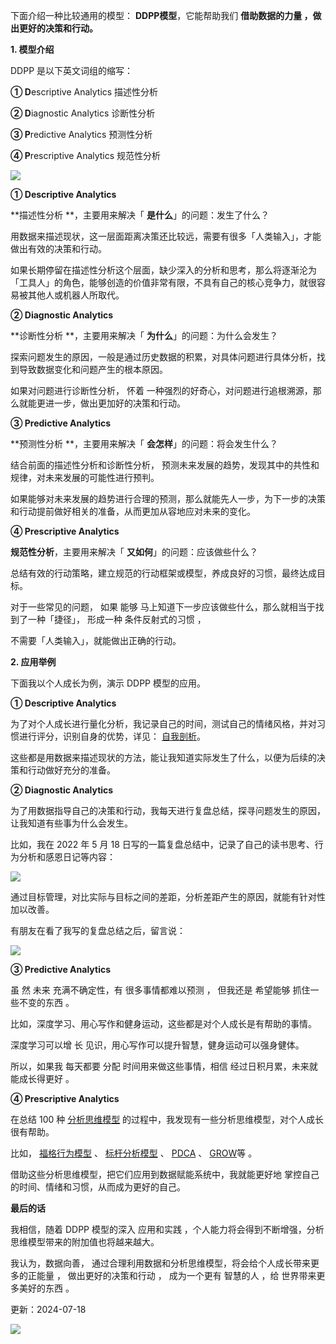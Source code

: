 下面介绍一种比较通用的模型： **DDPP模型**，它能帮助我们  **借助数据的力量 ，做出更好的决策和行动。**

 

  

**1. 模型介绍**

DDPP 是以下英文词组的缩写：  

**① D**escriptive Analytics 描述性分析  

**② D**iagnostic  Analytics 诊断性分析  

**③ P**redictive Analytics 预测性分析  

**④ P**rescriptive Analytics 规范性分析  

![](https://mmbiz.qpic.cn/mmbiz_png/giaycic3UNwo3FhMMgicUWeeibPmDw4l8c2LUeoq4peU1KyfTl4oRH5EYPSL7yueaGGMvmFX4TFzXoFLBS5iaMhcgDQ/640?wx_fmt=png) 

**① Descriptive Analytics**

**描述性分析  **，主要用来解决「 **是什么**」的问题：发生了什么？  

用数据来描述现状，这一层面距离决策还比较远，需要有很多「人类输入」，才能做出有效的决策和行动。  

如果长期停留在描述性分析这个层面，缺少深入的分析和思考，那么将逐渐沦为「工具人」的角色，能够创造的价值非常有限，不具有自己的核心竞争力，就很容易被其他人或机器人所取代。  

  

**② Diagnostic Analytics**

**诊断性分析  **，主要用来解决「 **为什么**」的问题：为什么会发生？  

探索问题发生的原因，一般是通过历史数据的积累，对具体问题进行具体分析，找到导致数据变化和问题产生的根本原因。  

如果对问题进行诊断性分析，  怀着  一种强烈的好奇心，对问题进行追根溯源，那么就能更进一步，做出更加好的决策和行动。  

  

**③ Predictive Analytics**

**预测性分析  **，主要用来解决「 **会怎样**」的问题：将会发生什么？  

结合前面的描述性分析和诊断性分析，  预测未来发展的趋势，发现其中的共性和规律，对未来发展的可能性进行预判。  

如果能够对未来发展的趋势进行合理的预测，那么就能先人一步，为下一步的决策和行动提前做好相关的准备，从而更加从容地应对未来的变化。  

  

**④ Prescriptive Analytics**

**规范性分析**，主要用来解决「 **又如何**」的问题：应该做些什么？  

总结有效的行动策略，建立规范的行动框架或模型，养成良好的习惯，最终达成目标。  

对于一些常见的问题，  如果  能够  马上知道下一步应该做些什么，那么就相当于找到了一种「捷径」，  形成一种  条件反射式的习惯  ，

不需要「人类输入」，就能做出正确的行动。  

**2. 应用举例**

下面我以个人成长为例，演示 DDPP 模型的应用。  

  

**① Descriptive Analytics**

为了对个人成长进行量化分析，我记录自己的时间，测试自己的情绪风格，并对习惯进行评分，识别自身的优势，详见： [自我剖析](http://mp.weixin.qq.com/s?__biz=MzA4ODE2OTIxMw==&mid=2653480442&idx=1&sn=c3681daf13a9637872b062ae3e30d59e&chksm=8bf20a68bc85837ea72c3d526361e2e827ef4334d275450a78253abcdf531c9c3bd051ab7705&scene=21#wechat_redirect)。  

  

这些都是用数据来描述现状的方法，能让我知道实际发生了什么，以便为后续的决策和行动做好充分的准备。  

**② Diagnostic Analytics**

为了用数据指导自己的决策和行动，我每天进行复盘总结，探寻问题发生的原因，让我知道有些事为什么会发生。  

  

比如，我在 2022 年 5 月 18 日写的一篇复盘总结中，记录了自己的读书思考、行为分析和感恩日记等内容：  

![](https://mmbiz.qpic.cn/mmbiz_jpg/giaycic3UNwo2YnMYe4l0FrhlTjt5j93HeRBpLOfjIiasNjNDiaib7A8eQVEgce4eRJYcNiacAVn9XPupralyaMLGWSA/640?wx_fmt=jpeg) 

通过目标管理，对比实际与目标之间的差距，分析差距产生的原因，就能有针对性加以改善。  

  

有朋友在看了我写的复盘总结之后，留言说：  

  

![](https://mmbiz.qpic.cn/mmbiz_png/giaycic3UNwo2YnMYe4l0FrhlTjt5j93HeunVFqXmkZxWTfp0aqJOiaxsm6dOKyuBQToNZh1UWgtDOr55OIibQtEHg/640?wx_fmt=png) 

**③ Predictive Analytics**

虽  然  未来  充满不确定性，有  很多事情都难以预测  ，  但我还是  希望能够  抓住一些不变的东西  。  

  

比如，深度学习、用心写作和健身运动，这些都是对个人成长是有帮助的事情。  

深度学习可以增  长  见识，用心写作可以提升智慧，健身运动可以强身健体。  

所以，如果我  每天都要  分配  时间用来做这些事情，相信  经过日积月累，未来就能成长得更好  。  

**④ Prescriptive Analytics**

在总结 100 种 [分析思维模型](https://mp.weixin.qq.com/mp/appmsgalbum?__biz=MzA4ODE2OTIxMw==&action=getalbum&album_id=1701638273011351554#wechat_redirect) 的过程中，我发现有一些分析思维模型，对个人成长很有帮助。  

  

比如， [福格行为模型](http://mp.weixin.qq.com/s?__biz=MzA4ODE2OTIxMw==&mid=2653477258&idx=1&sn=b55e3f648f903eec82177e78494e1f5f&chksm=8bf23618bc85bf0ef32f2e6a64d128163cd872e5728ec12c3eb0b026231100865fd210f3b6fd&scene=21#wechat_redirect) 、 [标杆分析模型](http://mp.weixin.qq.com/s?__biz=MzA4ODE2OTIxMw==&mid=2653478421&idx=1&sn=990622bdd1df15f094bcd88161cc4afb&chksm=8bf23187bc85b891d55cb42fb812d22275d4e49ea8c8512d777336dd0d638d1e30426fbdd9e7&scene=21#wechat_redirect) 、 [PDCA](http://mp.weixin.qq.com/s?__biz=MzA4ODE2OTIxMw==&mid=2653480380&idx=1&sn=42602a7ea33cbe472c6423926e9c8c5a&chksm=8bf20a2ebc858338602222830c458582fc53441c9ab9ac4c5bb891438eadcb0316bac5130e84&scene=21#wechat_redirect) 、 [GROW](http://mp.weixin.qq.com/s?__biz=MzA4ODE2OTIxMw==&mid=2653480429&idx=1&sn=b234ea0e542325c1956dbe5a8005e85c&chksm=8bf20a7fbc858369d8d86129bb6d8c8cd73d9d9ab90f847b57533dcb7f1d811b5e6c929a128b&scene=21#wechat_redirect)等  。  

  

借助这些分析思维模型，把它们应用到数据赋能系统中，我就能更好地  掌控自己的时间、情绪和习惯，从而成为更好的自己。

  

**最后的话**

我相信，随着 DDPP 模型的深入  应用和实践  ，个人能力将会得到不断增强，分析思维模型带来的附加值也将越来越大。  

我认为，数据向善，  通过合理利用数据和分析思维模型，将会给个人成长带来更多的正能量  ，  做出更好的决策和行动  ，  成为一个更有  智慧的人  ，给  世界带来更  多美好的东西  。  



更新：2024-07-18

![](https://visitor-badge.laobi.icu/badge?page_id=sjhfx.linji&left_text=PageViews&right_color=%2300589F)